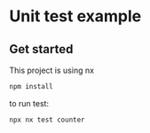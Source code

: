 # Unit test example

## Get started

This project is using nx

```sh
npm install
```

to run test:

```sh
npx nx test counter
```

